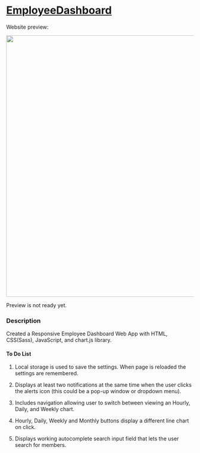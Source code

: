 # [EmployeeDashboard](https://stevesbong.github.io/EmployeeDashboard)


Website preview: 

<img src="https://github.com/Stevesbong/Stevesbong.github.io/blob/master/img/EmployeeDashboard.png" width="600" height="700">

Preview is not ready yet.


### Description

Created a Responsive Employee Dashboard Web App with HTML, CSS(Sass), JavaScript, and chart.js library.






#### To Do List
1. Local storage is used to save the settings. When page is reloaded the settings are remembered.

2. Displays at least two notifications at the same time when the user clicks the alerts icon (this could be a pop-up window or dropdown menu).

3. Includes navigation allowing user to switch between viewing an Hourly, Daily, and Weekly chart.

4. Hourly, Daily, Weekly and Monthly buttons display a different line chart on click.

5. Displays working autocomplete search input field that lets the user search for members.
